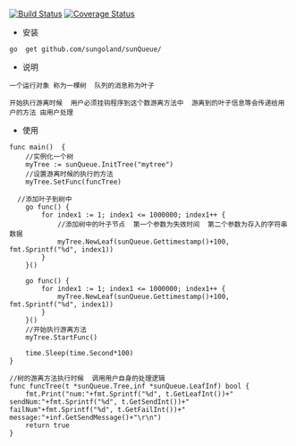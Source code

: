 [![Build Status](https://travis-ci.org/sungoland/sunQueue.svg?branch=master)](https://travis-ci.org/sungoland/sunQueue)
[![Coverage Status](https://coveralls.io/repos/github/sungoland/sunQueue/badge.svg?branch=master)](https://coveralls.io/github/sungoland/sunQueue?branch=master)

* 安装

```
go  get github.com/sungoland/sunQueue/
```

* 说明
```
一个运行对象 称为一棵树  队列的消息称为叶子

开始执行游离时候  用户必须挂钩程序到这个数游离方法中  游离到的叶子信息等会传递给用户的方法 由用户处理
```


* 使用

```
func main()  {
	//实例化一个树
	myTree := sunQueue.InitTree("mytree")
	//设置游离时候的执行的方法
	myTree.SetFunc(funcTree)

  //添加叶子到树中
	go func() {
		for index1 := 1; index1 <= 1000000; index1++ {
			//添加树中的叶子节点  第一个参数为失效时间  第二个参数为存入的字符串数据
			myTree.NewLeaf(sunQueue.Gettimestamp()+100, fmt.Sprintf("%d", index1))
		}
	}()

	go func() {
		for index1 := 1; index1 <= 1000000; index1++ {
			myTree.NewLeaf(sunQueue.Gettimestamp()+100, fmt.Sprintf("%d", index1))
		}
	}()
	//开始执行游离方法
	myTree.StartFunc()

	time.Sleep(time.Second*100)
}

//树的游离方法执行时候  调用用户自身的处理逻辑
func funcTree(t *sunQueue.Tree,inf *sunQueue.LeafInf) bool {
	fmt.Print("num:"+fmt.Sprintf("%d", t.GetLeafInt())+" sendNum:"+fmt.Sprintf("%d", t.GetSendInt())+" failNum"+fmt.Sprintf("%d", t.GetFailInt())+" message:"+inf.GetSendMessage()+"\r\n")
	return true
}

```
